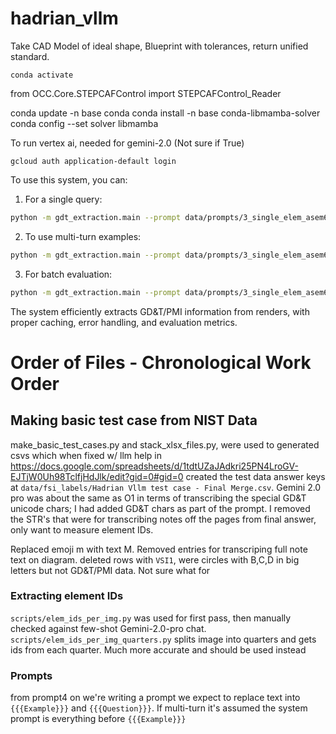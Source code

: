 # hadrian_vllm
Take CAD Model of ideal shape, Blueprint with tolerances, return unified standard.

``` # python-occ only on conda
conda activate
```


from OCC.Core.STEPCAFControl import STEPCAFControl_Reader

conda update -n base conda
conda install -n base conda-libmamba-solver
conda config --set solver libmamba


To run vertex ai, needed for gemini-2.0 (Not sure if True)
```
gcloud auth application-default login
```


To use this system, you can:

1. For a single query:
```bash
python -m gdt_extraction.main --prompt data/prompts/3_single_elem_asem6_few_shot.txt --csv "data/fsi_labels/Hadrian Vllm test case - Final Merge.csv" --eval_dir data/eval_on/single_images/ --image data/eval_on/single_images/nist_ftc_07_asme1_rd_elem_ids_pg1.png --element_id D12 --model gpt-4o
```

2. To use multi-turn examples:
```bash
python -m gdt_extraction.main --prompt data/prompts/3_single_elem_asem6_few_shot.txt --csv "data/fsi_labels/Hadrian Vllm test case - Final Merge.csv" --eval_dir data/eval_on/single_images/ --image data/eval_on/single_images/nist_ftc_07_asme1_rd_elem_ids_pg1.png --element_id D12 --model gpt-4o --multiturn
```

3. For batch evaluation:
```bash
python -m gdt_extraction.main --prompt data/prompts/3_single_elem_asem6_few_shot.txt --csv "data/fsi_labels/Hadrian Vllm test case - Final Merge.csv" --eval_dir data/eval_on/single_images/ --model gpt-4o --num_completions 3 --eval_all
```

The system efficiently extracts GD&T/PMI information from renders, with proper caching, error handling, and evaluation metrics.



# Order of Files - Chronological Work Order
## Making basic test case from NIST Data
make_basic_test_cases.py and stack_xlsx_files.py, were used to generated csvs which when fixed w/ llm help in https://docs.google.com/spreadsheets/d/1tdtUZaJAdkri25PN4LroGV-EJTjW0Uh98TclfjHdJlk/edit?gid=0#gid=0
created the test data answer keys at `data/fsi_labels/Hadrian Vllm test case - Final Merge.csv`. Gemini 2.0 pro was about the same as O1 in terms of transcribing the special GD&T unicode chars; I had added GD&T chars as part of the prompt. I removed the STR's that were for transcribing notes off the pages from final answer, only want to measure element IDs.

Replaced emoji m with text M.
Removed entries for transcriping full note text on diagram.
deleted rows with `VSI1`, were circles with B,C,D in big letters but not GD&T/PMI data. Not sure what for

### Extracting element IDs
`scripts/elem_ids_per_img.py` was used for first pass, then manually checked against few-shot Gemini-2.0-pro chat.
`scripts/elem_ids_per_img_quarters.py` splits image into quarters and gets ids from each quarter. Much more accurate and should be used instead

### Prompts
from prompt4 on we're writing a prompt we expect to replace text into `{{{Example}}}` and `{{{Question}}}`. If multi-turn it's assumed the system prompt is everything before `{{{Example}}}`

